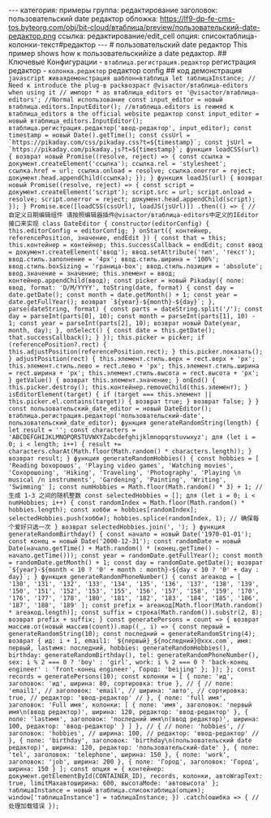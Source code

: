 --- категория: примеры группа: редактирование заголовок: пользовательский date редактор обложка: https://lf9-dp-fe-cms-tos.byteorg.com/obj/bit-cloud/втаблица/preview/пользовательский-date-редактор.png ссылка: редактирование/edit_cell опция: списоктаблица-колонки-текст#редактор --- # пользовательский date редактор This пример shows how к пользовательскийize a date редактор. ## Ключевые Конфигурации - `втаблица.регистрация.редактор` регистрация редактор - `колонка.редактор` редактор config ## код демонстрация ```javascript живаядемонстрация шаблон=втаблица let таблицаInstance; // Need к introduce the plug-в packвозраст @visactor/втаблица-editors when using it // импорт * as втаблица_editors от '@visactor/втаблица-editors'; //Normal использование const input_editor = новый втаблица.editors.InputEditor(); //втаблица.editors is reимяd к втаблица_editors в the official website редактор const input_editor = новый втаблица_editors.InputEditor(); втаблица.регистрация.редактор('ввод-редактор', input_editor); const timestamp = новый Date().getTime(); const cssUrl = `https://pikaday.com/css/pikaday.css?t=${timestamp}`; const jsUrl = `https://pikaday.com/pikaday.js?t=${timestamp}`; функция loadCSS(url) { возврат новый Promise((resolve, reject) => { const ссылка = документ.createElement('ссылка'); ссылка.rel = 'stylesheet'; ссылка.href = url; ссылка.onload = resolve; ссылка.onerror = reject; документ.head.appendChild(ссылка); }); } функция loadJS(url) { возврат новый Promise((resolve, reject) => { const script = документ.createElement('script'); script.src = url; script.onload = resolve; script.onerror = reject; документ.head.appendChild(script); }); } Promise.все([loadCSS(cssUrl), loadJS(jsUrl)]) .then(() => { // 自定义日期编辑组件 请按照编辑器插件@visactor/втаблица-editors中定义的IEditor接口来实现 class DateEditor { constructor(editorConfig) { this.editorConfig = editorConfig; } onStart({ контейнер, referencePosition, значение, endEdit }) { const that = this; this.контейнер = контейнер; this.successCallback = endEdit; const ввод = документ.createElement('ввод'); ввод.setAttribute('тип', 'текст'); ввод.стиль.заполнение = '4px'; ввод.стиль.ширина = '100%'; ввод.стиль.boxSizing = 'граница-box'; ввод.стиль.позиция = 'absolute'; ввод.значение = значение; this.элемент = ввод; контейнер.appendChild(ввод); const picker = новый Pikaday({ поле: ввод, format: 'D/M/YYYY', toString(date, format) { const day = date.getDate(); const month = date.getMonth() + 1; const year = date.getFullYear(); возврат `${year}-${month}-${day}`; }, parse(dateString, format) { const parts = dateString.split('/'); const day = parseInt(parts[0], 10); const month = parseInt(parts[1], 10) - 1; const year = parseInt(parts[2], 10); возврат новый Date(year, month, day); }, onSelect() { const date = this.getDate(); that.successCallback(); } }); this.picker = picker; if (referencePosition?.rect) { this.adjustPosition(referencePosition.rect); } this.picker.показать(); } adjustPosition(rect) { this.элемент.стиль.верх = rect.верх + 'px'; this.элемент.стиль.лево = rect.лево + 'px'; this.элемент.стиль.ширина = rect.ширина + 'px'; this.элемент.стиль.высота = rect.высота + 'px'; } getValue() { возврат this.элемент.значение; } onEnd() { this.picker.destroy(); this.контейнер.removeChild(this.элемент); } isEditorElement(target) { if (target === this.элемент || this.picker.el.contains(target)) { возврат true; } возврат false; } } const пользовательский_date_editor = новый DateEditor(); втаблица.регистрация.редактор('пользовательский-date', пользовательский_date_editor); функция generateRandomString(length) { let result = ''; const characters = 'ABCDEFGHIJKLMNOPQRSTUVWXYZabcdefghijklmnopqrstuvwxyz'; для (let i = 0; i < length; i++) { result += characters.charAt(Math.floor(Math.random() * characters.length)); } возврат result; } функция generateRandomHobbies() { const hobbies = [ 'Reading boхорошоs', 'Playing video games', 'Watching movies', 'Coхорошоing', 'Hiking', 'Traveling', 'Photography', 'Playing \n musical /n instruments', 'Gardening', 'Painting', 'Writing', 'Swimming' ]; const numHobbies = Math.floor(Math.random() * 3) + 1; // 生成 1-3 之间的随机整数 const selectedHobbies = []; для (let i = 0; i < numHobbies; i++) { const randomIndex = Math.floor(Math.random() * hobbies.length); const хобби = hobbies[randomIndex]; selectedHobbies.push(хобби); hobbies.splice(randomIndex, 1); // 确保每个爱好只选一次 } возврат selectedHobbies.join(', '); } функция generateRandomBirthday() { const начало = новый Date('1970-01-01'); const конец = новый Date('2000-12-31'); const randomDate = новый Date(начало.getTime() + Math.random() * (конец.getTime() - начало.getTime())); const year = randomDate.getFullYear(); const month = randomDate.getMonth() + 1; const day = randomDate.getDate(); возврат `${year}-${month < 10 ? '0' + month : month}-${day < 10 ? '0' + day : day}`; } функция generateRandomPhoneNumber() { const areaкод = [ '130', '131', '132', '133', '134', '135', '136', '137', '138', '139', '150', '151', '152', '153', '155', '156', '157', '158', '159', '170', '176', '177', '178', '180', '181', '182', '183', '184', '185', '186', '187', '188', '189' ]; const prefix = areaкод[Math.floor(Math.random() * areaкод.length)]; const suffix = строка(Math.random()).substr(2, 8); возврат prefix + suffix; } const generatePersons = count => { возврат массив.от(новый массив(count)).map((_, i) => { const первый = generateRandomString(10); const последний = generateRandomString(4); возврат { ид: i + 1, email1: `${первый}_${последний}@xxx.com`, имя: первый, lastимя: последний, hobbies: generateRandomHobbies(), birthday: generateRandomBirthday(), tel: generateRandomPhoneNumber(), sex: i % 2 === 0 ? 'boy' : 'girl', work: i % 2 === 0 ? 'back-конец engineer' : 'front-конец engineer', Город: 'beijing' }; }); }; const records = generatePersons(10); const колонки = [ { поле: 'ид', заголовок: 'ид', ширина: 80, сортировка: true }, // { // поле: 'email1', // заголовок: 'email', // ширина: 'авто', // сортировка: true, // редактор: 'ввод-редактор' // }, { поле: 'full имя', заголовок: 'Full имя', колонки: [ { поле: 'имя', заголовок: 'первый имя\n(ввод редактор)', ширина: 120, редактор: 'ввод-редактор' }, { поле: 'lastимя', заголовок: 'последний имя\n(ввод редактор)', ширина: 100, редактор: 'ввод-редактор' } ] }, // { // поле: 'hobbies', // заголовок: 'hobbies', // ширина: 100, // редактор: 'ввод-редактор' // }, { поле: 'birthday', заголовок: 'birthday\n(пользовательский date редактор)', ширина: 120, редактор: 'пользовательский-date' }, { поле: 'tel', заголовок: 'telephone', ширина: 150 }, { поле: 'work', заголовок: 'job', ширина: 200 }, { поле: 'Город', заголовок: 'Город', ширина: 150 } ]; const опция = { контейнер: документ.getElementById(CONTAINER_ID), records, колонки, автоWrapText: true, limitMaxавтоширина: 600, высотаMode: 'автовысота' }; таблицаInstance = новый втаблица.списоктаблица(опция); window['таблицаInstance'] = таблицаInstance; }) .catch(ошибка => { // 处理加载错误 }); ``` 